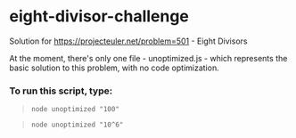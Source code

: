 # eight-divisor-challenge
Solution for https://projecteuler.net/problem=501 - Eight Divisors

At the moment, there's only one file - unoptimized.js - which represents the basic solution to this problem, with no code optimization.

### To run this script, type:

>`node unoptimized "100"`

>`node unoptimized "10^6"`
